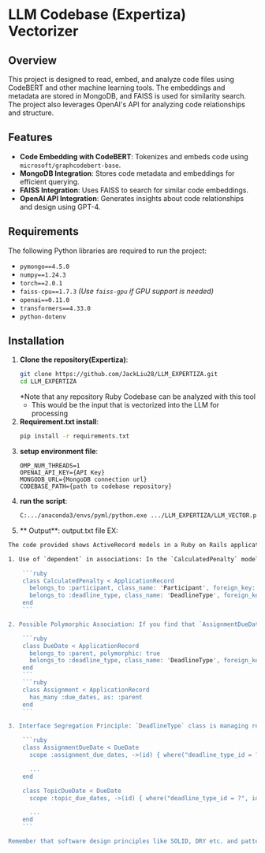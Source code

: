 # LLM Codebase (Expertiza) Vectorizer

## Overview
This project is designed to read, embed, and analyze code files using CodeBERT and other machine learning tools. The embeddings and metadata are stored in MongoDB, and FAISS is used for similarity search. The project also leverages OpenAI's API for analyzing code relationships and structure.

## Features
- **Code Embedding with CodeBERT**: Tokenizes and embeds code using `microsoft/graphcodebert-base`.
- **MongoDB Integration**: Stores code metadata and embeddings for efficient querying.
- **FAISS Integration**: Uses FAISS to search for similar code embeddings.
- **OpenAI API Integration**: Generates insights about code relationships and design using GPT-4.

## Requirements
The following Python libraries are required to run the project:
- `pymongo==4.5.0`
- `numpy==1.24.3`
- `torch==2.0.1`
- `faiss-cpu==1.7.3`  *(Use `faiss-gpu` if GPU support is needed)*
- `openai==0.11.0`
- `transformers==4.33.0`
- `python-dotenv`

## Installation
1. **Clone the repository(Expertiza)**:
   ```bash
   git clone https://github.com/JackLiu28/LLM_EXPERTIZA.git
   cd LLM_EXPERTIZA
   ```
   *Note that any repository Ruby Codebase can be analyzed with this tool
   * This would be the input that is vectorized into the LLM for processing
3. **Requirement.txt install**:
    ```bash 
    pip install -r requirements.txt          
4. **setup environment file**:
    ```
    OMP_NUM_THREADS=1
    OPENAI_API_KEY={API Key}
    MONGODB_URL={MongoDB connection url}
    CODEBASE_PATH={path to codebase repository}
5. **run the script**:
     ```bash
     C:.../anaconda3/envs/pyml/python.exe .../LLM_EXPERTIZA/LLM_VECTOR.py
     
6. ** Output**:
   output.txt file
   EX: 
```bash
The code provided shows ActiveRecord models in a Ruby on Rails application. In general, the code is well-structured and adheres to Rails conventions. However, there are a few design and structural improvements that can be made to enhance the code maintainability, reduce coupling, and improve readability.

1. Use of `dependent` in associations: In the `CalculatedPenalty` model, the `:participant` association has a `dependent: :destroy` option. This means that if a `CalculatedPenalty` object is destroyed, its associated `Participant` object would be destroyed too. It's essential to ensure this is the desired behavior, as it could lead to data loss. It seems more reasonable that the `Participant` record should be left untouched when a `CalculatedPenalty` is removed.

    ```ruby
    class CalculatedPenalty < ApplicationRecord
      belongs_to :participant, class_name: 'Participant', foreign_key: 'participant_id'
      belongs_to :deadline_type, class_name: 'DeadlineType', foreign_key: 'deadline_type_id'
    end
    ```

2. Possible Polymorphic Association: If you find that `AssignmentDueDate`, and `TopicDueDate` shares much common behavior, consider refactoring the `parent_id` to a polymorphic relationship. This would involve adding a `parent_type` field and standardizing the `parent_id` field across models that behave similarly.

    ```ruby
    class DueDate < ApplicationRecord
      belongs_to :parent, polymorphic: true
      belongs_to :deadline_type, class_name: 'DeadlineType', foreign_key: 'deadline_type_id'
    end
    ```
    ```ruby
    class Assignment < ApplicationRecord
      has_many :due_dates, as: :parent
    end
    ```

3. Interface Segregation Principle: `DeadlineType` class is managing relationships for both `assignment_due_dates` and `topic_due_dates`. It might violate Interface segregation principle as `DeadlineType` has to depend on both `AssignmentDueDate` and `TopicDueDate`. To solve it, it would be better if each class manages its own dependencies. We are also creating a scope here named `assignment_due_dates` which brings all the records.

    ```ruby
    class AssignmentDueDate < DueDate
      scope :assignment_due_dates, ->(id) { where("deadline_type_id = ?", id) }

      ...
    end

    class TopicDueDate < DueDate
      scope :topic_due_dates, ->(id) { where("deadline_type_id = ?", id) }

      ...
    end
    ```

Remember that software design principles like SOLID, DRY etc. and patterns are not hard and fast rules, but they are guides to write more maintainable and flexible code. So, whether to adopt these suggestions or not depends on the functional and non-functional requirements of your application.
